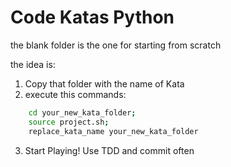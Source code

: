 # Code Katas Python

the blank folder is the one for starting from scratch 

the idea is:

1. Copy that folder with the name of Kata
2. execute this commands:
```bash
    cd your_new_kata_folder;
    source project.sh;
    replace_kata_name your_new_kata_folder
```
3. Start Playing! Use TDD and commit often

